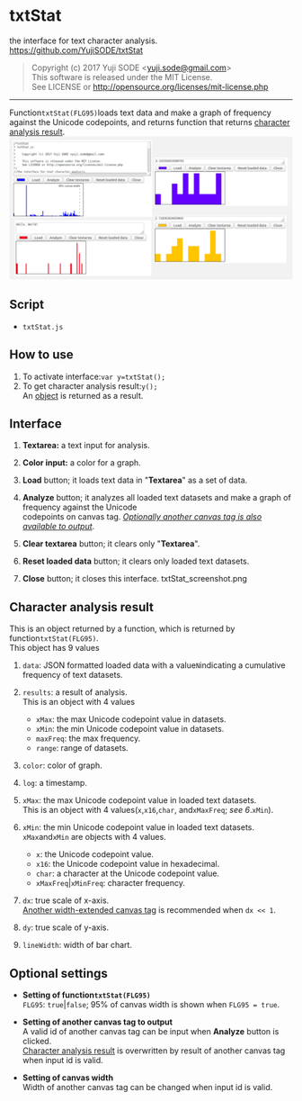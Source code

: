 # txtStat
the interface for text character analysis.
https://github.com/YujiSODE/txtStat

>Copyright (c) 2017 Yuji SODE \<yuji.sode@gmail.com\>  
>This software is released under the MIT License.  
>See LICENSE or http://opensource.org/licenses/mit-license.php
______

Function`txtStat(FLG95)`loads text data and make a graph of frequency against the Unicode codepoints,
and returns function that returns [character analysis result](#character-analysis-result).  
![screenshot](./txtStat_screenshot.png)

## Script
* `txtStat.js`

## How to use
1. To activate interface:`var y=txtStat();`  
2. To get character analysis result:`y();`  
   An [object](#character-analysis-result) is returned as a result.

## Interface
1. __Textarea:__ a text input for analysis.  
   
2. __Color input:__ a color for a graph.  
   
3. __Load__ button; it loads text data in "__Textarea__" as a set of data.  
   
4. __Analyze__ button; it analyzes all loaded text datasets and make a graph of frequency against the Unicode  
   codepoints on canvas tag. [_Optionally another canvas tag is also available to output_](#optional-settings).  
   
5. __Clear textarea__ button; it clears only "__Textarea__".  
   
6. __Reset loaded data__ button; it clears only loaded text datasets.  
   
7. __Close__ button; it closes this interface.
txtStat_screenshot.png
## Character analysis result
This is an object returned by a function, which is returned by function`txtStat(FLG95)`.  
This object has 9 values  
1. `data`: JSON formatted loaded data with a value`N`indicating a cumulative frequency of text datasets.  
   
2. `results`: a result of analysis.  
   This is an object with 4 values
   * `xMax`: the max Unicode codepoint value in datasets.
   * `xMin`: the min Unicode codepoint value in datasets.
   * `maxFreq`: the max frequency.
   * `range`: range of datasets.
   
3. `color`: color of graph.  
   
4. `log`: a timestamp.  
   
5. `xMax`: the max Unicode codepoint value in loaded text datasets.  
   This is an object with 4 values\(`x`,`x16`,`char`, and`xMaxFreq`; _see 6_\.`xMin`\).  
   
6. `xMin`: the min Unicode codepoint value in loaded text datasets.  
   `xMax`and`xMin` are objects with 4 values.
   * `x`: the Unicode codepoint value.
   * `x16`: the Unicode codepoint value in hexadecimal.
   * `char`: a character at the Unicode codepoint value.
   * `xMaxFreq`|`xMinFreq`: character frequency.
   
7. `dx`: true scale of x-axis.  
   [Another width-extended canvas tag](#optional-settings) is recommended when `dx << 1`.  
   
8. `dy`: true scale of y-axis.  
   
9. `lineWidth`: width of bar chart.

## Optional settings
* __Setting of function`txtStat(FLG95)`__  
  `FLG95`: `true`|`false`; 95% of canvas width is shown when `FLG95 = true`.  
  
* __Setting of another canvas tag to output__  
  A valid id of another canvas tag can be input when __Analyze__ button is clicked.  
  [Character analysis result](#character-analysis-result) is overwritten by result of another canvas tag when input id is valid.  
  
* __Setting of canvas width__  
  Width of another canvas tag can be changed when input id is valid.
